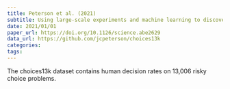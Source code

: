 ```yaml
---
title: Peterson et al. (2021)
subtitle: Using large-scale experiments and machine learning to discover theories of human decision-making
date: 2021/01/01
paper_url: https://doi.org/10.1126/science.abe2629
data_url: https://github.com/jcpeterson/choices13k
categories:
tags:
---
```


The choices13k dataset contains human decision rates on 13,006 risky choice problems.
